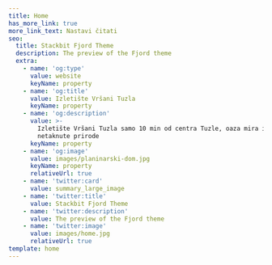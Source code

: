```yaml
---
title: Home
has_more_link: true
more_link_text: Nastavi čitati
seo:
  title: Stackbit Fjord Theme
  description: The preview of the Fjord theme
  extra:
    - name: 'og:type'
      value: website
      keyName: property
    - name: 'og:title'
      value: Izletište Vršani Tuzla
      keyName: property
    - name: 'og:description'
      value: >-
        Izletište Vršani Tuzla samo 10 min od centra Tuzle, oaza mira i
        netaknute prirode
      keyName: property
    - name: 'og:image'
      value: images/planinarski-dom.jpg
      keyName: property
      relativeUrl: true
    - name: 'twitter:card'
      value: summary_large_image
    - name: 'twitter:title'
      value: Stackbit Fjord Theme
    - name: 'twitter:description'
      value: The preview of the Fjord theme
    - name: 'twitter:image'
      value: images/home.jpg
      relativeUrl: true
template: home
---
```

